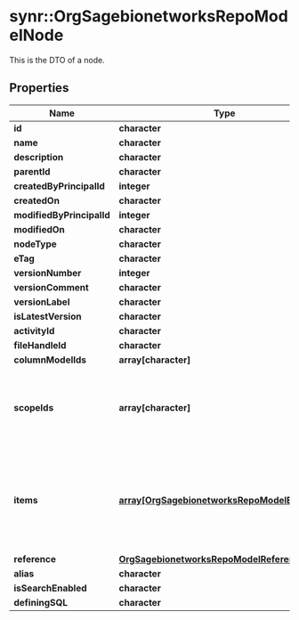 # synr::OrgSagebionetworksRepoModelNode

This is the DTO of a node.

## Properties
Name | Type | Description | Notes
------------ | ------------- | ------------- | -------------
**id** | **character** |  | [optional] 
**name** | **character** |  | [optional] 
**description** | **character** |  | [optional] 
**parentId** | **character** |  | [optional] 
**createdByPrincipalId** | **integer** |  | [optional] 
**createdOn** | **character** |  | [optional] 
**modifiedByPrincipalId** | **integer** |  | [optional] 
**modifiedOn** | **character** |  | [optional] 
**nodeType** | **character** |  | [optional] 
**eTag** | **character** |  | [optional] 
**versionNumber** | **integer** |  | [optional] 
**versionComment** | **character** |  | [optional] 
**versionLabel** | **character** |  | [optional] 
**isLatestVersion** | **character** |  | [optional] 
**activityId** | **character** |  | [optional] 
**fileHandleId** | **character** |  | [optional] 
**columnModelIds** | **array[character]** |  | [optional] 
**scopeIds** | **array[character]** | For FileVeiws, the list of IDs the define the scope of the view. | [optional] 
**items** | [**array[OrgSagebionetworksRepoModelEntityRef]**](org.sagebionetworks.repo.model.EntityRef.md) | For Datasets and Dataset Collections, the list of entity references the define the view. | [optional] 
**reference** | [**OrgSagebionetworksRepoModelReference**](org.sagebionetworks.repo.model.Reference.md) |  | [optional] 
**alias** | **character** |  | [optional] 
**isSearchEnabled** | **character** |  | [optional] 
**definingSQL** | **character** |  | [optional] 


